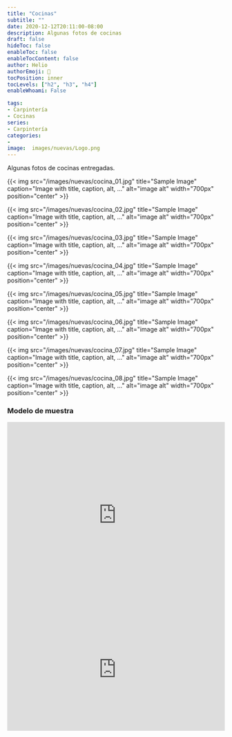 ```yaml
---
title: "Cocinas"
subtitle: ""
date: 2020-12-12T20:11:00-08:00
description: Algunas fotos de cocinas
draft: false
hideToc: false
enableToc: false
enableTocContent: false
author: Helio
authorEmoji: 🔬
tocPosition: inner
tocLevels: ["h2", "h3", "h4"]
enableWhoami: False

tags:
- Carpintería
- Cocinas
series:
- Carpintería
categories:
-
image:  images/nuevas/Logo.png
---
```


Algunas fotos de cocinas entregadas.

{{< img src="/images/nuevas/cocina_01.jpg" title="Sample Image" caption="Image with title, caption, alt, ..." alt="image alt" width="700px" position="center" >}}

{{< img src="/images/nuevas/cocina_02.jpg" title="Sample Image" caption="Image with title, caption, alt, ..." alt="image alt" width="700px" position="center" >}}

{{< img src="/images/nuevas/cocina_03.jpg" title="Sample Image" caption="Image with title, caption, alt, ..." alt="image alt" width="700px" position="center" >}}

{{< img src="/images/nuevas/cocina_04.jpg" title="Sample Image" caption="Image with title, caption, alt, ..." alt="image alt" width="700px" position="center" >}}

{{< img src="/images/nuevas/cocina_05.jpg" title="Sample Image" caption="Image with title, caption, alt, ..." alt="image alt" width="700px" position="center" >}}

{{< img src="/images/nuevas/cocina_06.jpg" title="Sample Image" caption="Image with title, caption, alt, ..." alt="image alt" width="700px" position="center" >}}

{{< img src="/images/nuevas/cocina_07.jpg" title="Sample Image" caption="Image with title, caption, alt, ..." alt="image alt" width="700px" position="center" >}}

{{< img src="/images/nuevas/cocina_08.jpg" title="Sample Image" caption="Image with title, caption, alt, ..." alt="image alt" width="700px" position="center" >}}


### Modelo de muestra

<iframe width="100%" height="430" src="https://www.youtube.com/embed/Gbo7EmdtjuU?autoplay=1&loop=1" frameborder="0"  allowfullscreen></iframe>



<div class='modelo-wrapper'> <div style="width: 100%; padding-bottom: 56.25%; position: relative"> <div style="position: absolute; top: 0; bottom: 0; left: 0; right: 0;"> <iframe src="https://app.modelo.io/embedded/1Nmg3huZRm?viewport=false&autoplay=true&autoRotate=true&hideTools=false" style="width:100%;height:100%;" frameborder="0" mozallowfullscreen webkitallowfullscreen allowfullscreen ></iframe> </div> </div> </div>